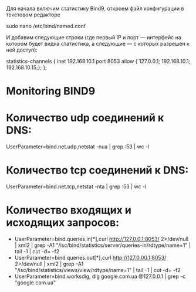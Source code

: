 Для начала включим статистику Bind9, откроем файл конфигурации в текстовом редакторе

sudo nano /etc/bind/named.conf

И добавим следующие строки (где первый IP и порт — интерфейс на котором будет видна статистика, а следующие — с которых разрешен к ней доступ):

statistics-channels {
     inet 192.168.10.1 port 8053 allow { 127.0.0.1; 192.168.10.1; 192.168.10.15;};
};

# Monitoring BIND9

# Количество udp соединений к DNS:
UserParameter=bind.net.udp,netstat -nua | grep :53 | wc -l
# Количество tcp соединений к DNS:
UserParameter=bind.net.tcp,netstat -nta | grep :53 | wc -l
# Количество входящих и исходящих запросов:
* UserParameter=bind.queries.in[*],curl http://127.0.0.1:8053/ 2>/dev/null | xml2 | grep -A1 "/isc/bind/statistics/server/queries-in/rdtype/name=$1$" | tail -1 | cut -d= -f2
* UserParameter=bind.queries.out[*],curl http://127.0.00.1:8053/ 2>/dev/null | xml2 | grep -A1 "/isc/bind/statistics/views/view/rdtype/name=$1$" | tail -1 | cut -d= -f2
* UserParameter=bind.worksdig, dig google.com.ua @127.0.0.1 | grep -c "google.com.ua"
